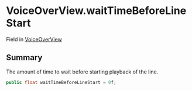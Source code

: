 # VoiceOverView.waitTimeBeforeLineStart

Field in [VoiceOverView](/api/csharp/yarn.unity.voiceoverview.md)

## Summary


The amount of time to wait before starting playback of the
line.


```csharp
public float waitTimeBeforeLineStart = 0f;
```

